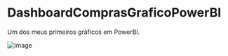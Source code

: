 # DashboardComprasGraficoPowerBI

Um dos meus primeiros gráficos em PowerBI.

![image](https://github.com/blbritoQA/DashboardComprasGraficoPowerBI/assets/139515529/3c23ee08-098a-4bd0-af9f-a4ba130230c0)

